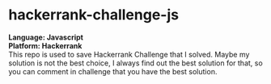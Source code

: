 # hackerrank-challenge-js
<b>Language: Javascript</b><br/>
<b>Platform: Hackerrank</b><br/>
This repo is used to save Hackerrank Challenge that I solved. Maybe my solution is not the best choice, I always find out the best solution for that, so you can comment in challenge that you have the best solution.
